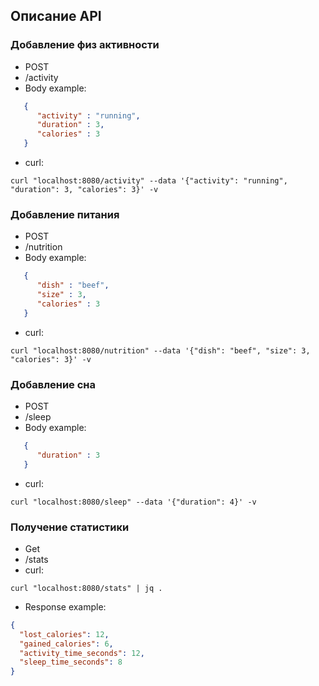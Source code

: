 
## Описание API

### Добавление физ активности 

- POST
- /activity
- Body example:
 ```json
    {
       "activity" : "running",
       "duration" : 3,
       "calories" : 3
    }
 ```
- curl:
```shell
curl "localhost:8080/activity" --data '{"activity": "running", "duration": 3, "calories": 3}' -v
```

### Добавление питания

- POST
- /nutrition
- Body example:
 ```json
    {
       "dish" : "beef",
       "size" : 3,
       "calories" : 3
    }
 ```
- curl:
```shell
curl "localhost:8080/nutrition" --data '{"dish": "beef", "size": 3, "calories": 3}' -v
```


### Добавление сна

- POST
- /sleep
- Body example:
 ```json
    {
       "duration" : 3
    }
 ```
- curl:
```shell
curl "localhost:8080/sleep" --data '{"duration": 4}' -v
```

### Получение статистики

- Get
- /stats
- curl:
```shell
curl "localhost:8080/stats" | jq .
```
- Response example:
```json
{
  "lost_calories": 12,
  "gained_calories": 6,
  "activity_time_seconds": 12,
  "sleep_time_seconds": 8
}
```